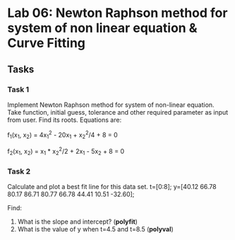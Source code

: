 # Lab 06: Newton Raphson method for system of non linear equation & Curve Fitting

## Tasks
### Task 1
Implement Newton Raphson method for system of non-linear equation. Take function, initial guess, tolerance and other required parameter as input from user. Find its roots. Equations are:

f<sub>1</sub>(x<sub>1</sub>, x<sub>2</sub>) = 4x<sub>1</sub><sup>2</sup> - 20x<sub>1</sub> + x<sub>2</sub><sup>2</sup>/4 + 8 = 0

f<sub>2</sub>(x<sub>1</sub>, x<sub>2</sub>) = x<sub>1</sub> * x<sub>2</sub><sup>2</sup>/2 + 2x<sub>1</sub> - 5x<sub>2</sub> + 8 = 0

### Task 2
Calculate and plot a best fit line for this data set.
t=[0:8]; y=[40.12 66.78 80.17 86.71 80.77 66.78 44.41 10.51 -32.60];

Find:
1. What is the slope and intercept? (**polyfit**)
2. What is the value of y when t=4.5 and t=8.5 (**polyval**)